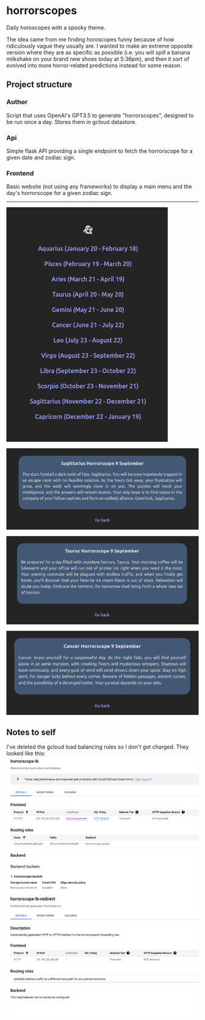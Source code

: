 # horrorscopes

Daily horoscopes with a spooky theme.

The idea came from me finding horoscopes funny because of how ridiculously vague they usually are. I wanted to make an
extreme opposite version where they are as specific as possible (i.e. you will spill a banana milkshake on
your brand new shoes today at 5:36pm), and then it sort of evolved into more horror-related predictions instead
for some reason.

## Project structure

### Author

Script that uses OpenAI's GPT3.5 to generate "horrorscopes", designed to be run once a day.
Stores them in gcloud datastore.

### Api

Simple flask API providing a single endpoint to fetch the horrorscope for a given date and zodiac sign.

### Frontend

Basic website (not using any frameworks) to display a main menu and the day's horrorscope for a given zodiac sign.

---

![Example screenshot](./images/screenshot0.png)

![Example screenshot](./images/screenshot1.png)

![Example screenshot](./images/screenshot2.png)

![Example screenshot](./images/screenshot3.png)

## Notes to self

I've deleted the gcloud load balancing rules so I don't get charged. They looked like this:
![Load balancing](./images/load-balancing-config.png)
![Load balancing](./images/load-balancing-config2.png)
